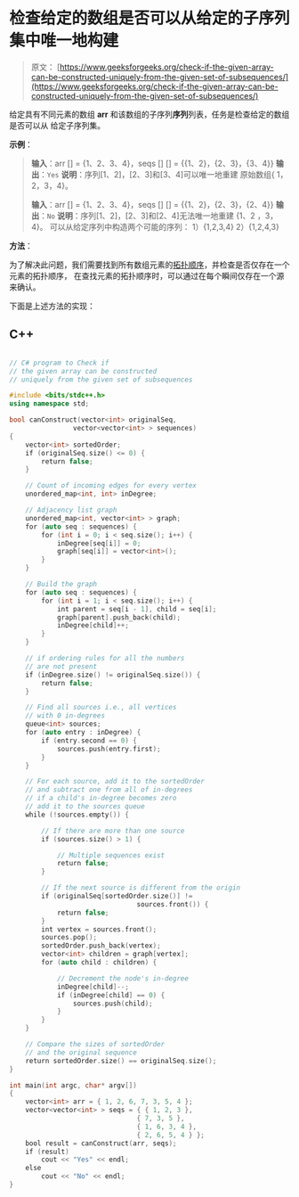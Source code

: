# 检查给定的数组是否可以从给定的子序列集中唯一地构建

> 原文： [https://www.geeksforgeeks.org/check-if-the-given-array-can-be-constructed-uniquely-from-the-given-set-of-subsequences/](https://www.geeksforgeeks.org/check-if-the-given-array-can-be-constructed-uniquely-from-the-given-set-of-subsequences/)

给定具有不同元素的数组 **arr** 和该数组的子序列**序列**列表，任务是检查给定的数组是否可以从 给定子序列集。

**示例**：

> **输入**：arr [] = {1、2、3、4}，seqs [] [] = {{1、2}，{2、3}，{3、4}}
> **输出**：`Yes`
> **说明**：序列[1、2]，[2、3]和[3、4]可以唯一地重建
> 原始数组{ 1，2，3，4}。
> 
> **输入**：arr [] = {1、2、3、4}，seqs [] [] = {{1、2}，{2、3}，{2、4}}
> **输出**：`No`
> **说明**：序列[1、2]，[2、3]和[2、4]无法唯一地重建
> {1、2 ，3，4}。 可以从给定序列中构造两个可能的序列：
> 1）{1,2,3,4}
> 2）{1,2,4,3}

**方法**：

为了解决此问题，我们需要找到所有数组元素的[拓扑顺序](https://www.geeksforgeeks.org/topological-sorting/)，并检查是否仅存在一个元素的拓扑顺序， 在查找元素的拓扑顺序时，可以通过在每个瞬间仅存在一个源来确认。

下面是上述方法的实现：

## C++

```cpp

// C# program to Check if   
// the given array can be constructed  
// uniquely from the given set of subsequences 

#include <bits/stdc++.h> 
using namespace std; 

bool canConstruct(vector<int> originalSeq, 
                vector<vector<int> > sequences) 
{ 
    vector<int> sortedOrder; 
    if (originalSeq.size() <= 0) { 
        return false; 
    } 

    // Count of incoming edges for every vertex 
    unordered_map<int, int> inDegree; 

    // Adjacency list graph 
    unordered_map<int, vector<int> > graph; 
    for (auto seq : sequences) { 
        for (int i = 0; i < seq.size(); i++) { 
            inDegree[seq[i]] = 0; 
            graph[seq[i]] = vector<int>(); 
        } 
    } 

    // Build the graph 
    for (auto seq : sequences) { 
        for (int i = 1; i < seq.size(); i++) { 
            int parent = seq[i - 1], child = seq[i]; 
            graph[parent].push_back(child); 
            inDegree[child]++; 
        } 
    } 

    // if ordering rules for all the numbers 
    // are not present 
    if (inDegree.size() != originalSeq.size()) { 
        return false; 
    } 

    // Find all sources i.e., all vertices 
    // with 0 in-degrees 
    queue<int> sources; 
    for (auto entry : inDegree) { 
        if (entry.second == 0) { 
            sources.push(entry.first); 
        } 
    } 

    // For each source, add it to the sortedOrder 
    // and subtract one from all of in-degrees 
    // if a child's in-degree becomes zero 
    // add it to the sources queue 
    while (!sources.empty()) { 

        // If there are more than one source 
        if (sources.size() > 1) { 

            // Multiple sequences exist 
            return false; 
        } 

        // If the next source is different from the origin 
        if (originalSeq[sortedOrder.size()] !=  
                                sources.front()) { 
            return false; 
        } 
        int vertex = sources.front(); 
        sources.pop(); 
        sortedOrder.push_back(vertex); 
        vector<int> children = graph[vertex]; 
        for (auto child : children) { 

            // Decrement the node's in-degree 
            inDegree[child]--; 
            if (inDegree[child] == 0) { 
                sources.push(child); 
            } 
        } 
    } 

    // Compare the sizes of sortedOrder 
    // and the original sequence 
    return sortedOrder.size() == originalSeq.size(); 
} 

int main(int argc, char* argv[]) 
{ 
    vector<int> arr = { 1, 2, 6, 7, 3, 5, 4 }; 
    vector<vector<int> > seqs = { { 1, 2, 3 }, 
                                { 7, 3, 5 }, 
                                { 1, 6, 3, 4 }, 
                                { 2, 6, 5, 4 } }; 
    bool result = canConstruct(arr, seqs); 
    if (result) 
        cout << "Yes" << endl; 
    else
        cout << "No" << endl; 
} 

```
